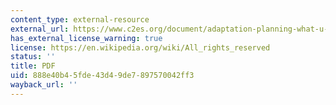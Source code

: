 ```yaml
---
content_type: external-resource
external_url: https://www.c2es.org/document/adaptation-planning-what-u-s-states-and-localities-are-doing/
has_external_license_warning: true
license: https://en.wikipedia.org/wiki/All_rights_reserved
status: ''
title: PDF
uid: 888e40b4-5fde-43d4-9de7-897570042ff3
wayback_url: ''
---
```

